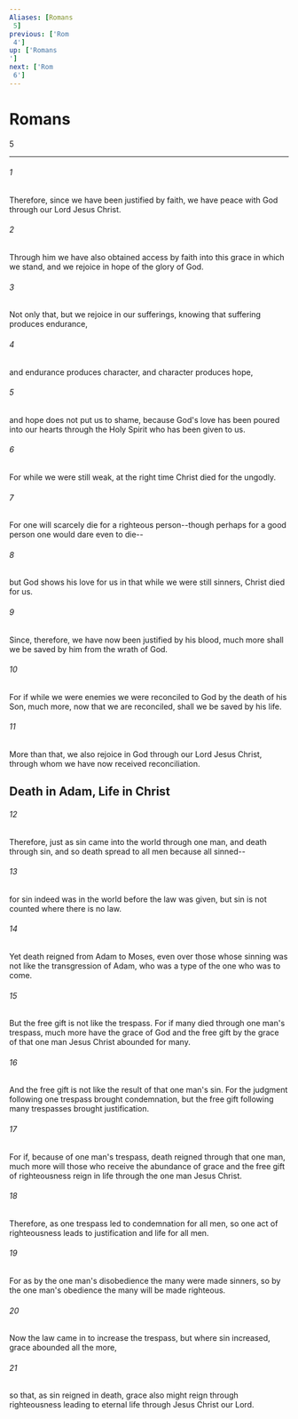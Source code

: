 ```yaml
---
Aliases: [Romans 5]
previous: ['Rom 4']
up: ['Romans']
next: ['Rom 6']
---
```

# Romans 5

***
 

###### 1 
Therefore, since we have been justified by faith, we have peace with God through our Lord Jesus Christ.  

###### 2 
Through him we have also obtained access by faith into this grace in which we stand, and we rejoice in hope of the glory of God.  

###### 3 
Not only that, but we rejoice in our sufferings, knowing that suffering produces endurance,  

###### 4 
and endurance produces character, and character produces hope,  

###### 5 
and hope does not put us to shame, because God's love has been poured into our hearts through the Holy Spirit who has been given to us.  

###### 6 
For while we were still weak, at the right time Christ died for the ungodly.  

###### 7 
For one will scarcely die for a righteous person--though perhaps for a good person one would dare even to die--  

###### 8 
but God shows his love for us in that while we were still sinners, Christ died for us.  

###### 9 
Since, therefore, we have now been justified by his blood, much more shall we be saved by him from the wrath of God.  

###### 10 
For if while we were enemies we were reconciled to God by the death of his Son, much more, now that we are reconciled, shall we be saved by his life.  

###### 11 
More than that, we also rejoice in God through our Lord Jesus Christ, through whom we have now received reconciliation.  ## Death in Adam, Life in Christ  

###### 12 
Therefore, just as sin came into the world through one man, and death through sin, and so death spread to all men because all sinned--  

###### 13 
for sin indeed was in the world before the law was given, but sin is not counted where there is no law.  

###### 14 
Yet death reigned from Adam to Moses, even over those whose sinning was not like the transgression of Adam, who was a type of the one who was to come.  

###### 15 
But the free gift is not like the trespass. For if many died through one man's trespass, much more have the grace of God and the free gift by the grace of that one man Jesus Christ abounded for many.  

###### 16 
And the free gift is not like the result of that one man's sin. For the judgment following one trespass brought condemnation, but the free gift following many trespasses brought justification.  

###### 17 
For if, because of one man's trespass, death reigned through that one man, much more will those who receive the abundance of grace and the free gift of righteousness reign in life through the one man Jesus Christ.  

###### 18 
Therefore, as one trespass led to condemnation for all men, so one act of righteousness leads to justification and life for all men.  

###### 19 
For as by the one man's disobedience the many were made sinners, so by the one man's obedience the many will be made righteous.  

###### 20 
Now the law came in to increase the trespass, but where sin increased, grace abounded all the more,  

###### 21 
so that, as sin reigned in death, grace also might reign through righteousness leading to eternal life through Jesus Christ our Lord.

